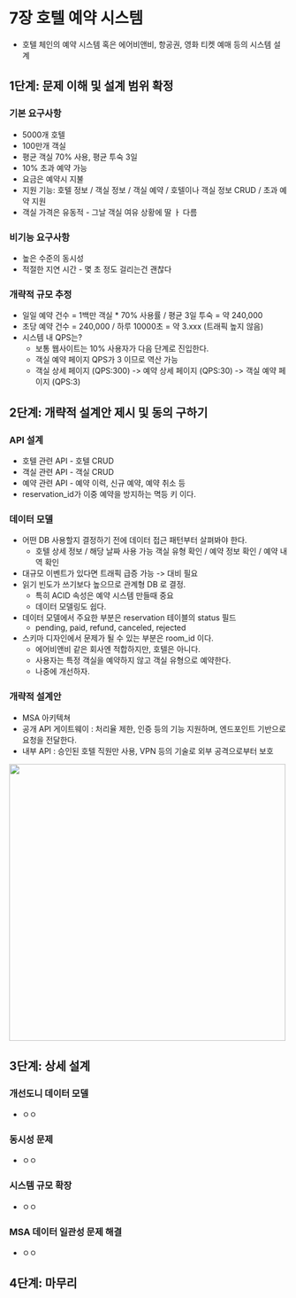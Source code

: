 # 7장 호텔 예약 시스템
 * 호텔 체인의 예약 시스템 혹은 에어비앤비, 항공권, 영화 티켓 예매 등의 시스템 설계

## 1단계: 문제 이해 및 설계 범위 확정
### 기본 요구사항
 * 5000개 호텔
 * 100만개 객실
 * 평균 객실 70% 사용, 평균 투숙 3일
 * 10% 초과 예약 가능
 * 요금은 예약시 지불
 * 지원 기능: 호텔 정보 / 객실 정보 / 객실 예약 / 호텔이나 객실 정보 CRUD / 초과 예약 지원
 * 객실 가격은 유동적 - 그날 객실 여유 상황에 딸 ㅏ 다름

### 비기능 요구사항
 * 높은 수준의 동시성
 * 적절한 지연 시간 - 몇 초 정도 걸리는건 괜찮다

### 개략적 규모 추정
 * 일일 예약 건수 = 1백만 객실 * 70% 사용률 / 평균 3일 투숙 = 약 240,000
 * 초당 예약 건수 = 240,000 / 하루 10000초 = 약 3.xxx (트래픽 높지 않음)
 * 시스템 내 QPS는?
   * 보통 웹사이트는 10% 사용자가 다음 단계로 진입한다.
   * 객실 예약 페이지 QPS가 3 이므로 역산 가능
   * 객실 상세 페이지 (QPS:300) -> 예약 상세 페이지 (QPS:30) -> 객실 예약 페이지 (QPS:3)

## 2단계: 개략적 설계안 제시 및 동의 구하기
### API 설계
 * 호텔 관련 API - 호텔 CRUD
 * 객실 관련 API - 객실 CRUD
 * 예약 관련 API - 예약 이력, 신규 예약, 예약 취소 등
 * reservation_id가 이중 예약을 방지하는 멱등 키 이다.

### 데이터 모델
 * 어떤 DB 사용할지 결정하기 전에 데이터 접근 패턴부터 살펴봐야 한다.
   * 호텔 상세 정보 / 해당 날짜 사용 가능 객실 유형 확인 / 예약 정보 확인 / 예약 내역 확인
 * 대규모 이벤트가 있다면 트래픽 급증 가능 -> 대비 필요
 * 읽기 빈도가 쓰기보다 높으므로 관계형 DB 로 결정.
   * 특히 ACID 속성은 예약 시스템 만들때 중요
   * 데이터 모델링도 쉽다.
 * 데이터 모델에서 주요한 부분은 reservation 테이블의 status 필드
   * pending, paid, refund, canceled, rejected
 * 스키마 디자인에서 문제가 될 수 있는 부분은 room_id 이다.
   * 에어비앤비 같은 회사엔 적합하지만, 호텔은 아니다.
   * 사용자는 특정 객실을 예약하지 않고 객실 유형으로 예약한다.
   * 나중에 개선하자. 

### 개략적 설계안
 * MSA 아키텍쳐
 * 공개 API 게이트웨이 : 처리율 제한, 인증 등의 기능 지원하며, 엔드포인트 기반으로 요청을 전달한다.
 * 내부 API : 승인된 호텔 직원만 사용, VPN 등의 기술로 외부 공격으로부터 보호
<img src="https://github.com/user-attachments/assets/514a0991-8ba0-4e48-b62a-8660387d1bd7" width="500"/>


## 3단계: 상세 설계
### 개선도니 데이터 모델
 * ㅇㅇ


### 동시성 문제
 * ㅇㅇ


### 시스템 규모 확장
 * ㅇㅇ


### MSA 데이터 일관성 문제 해결
 * ㅇㅇ



## 4단계: 마무리



